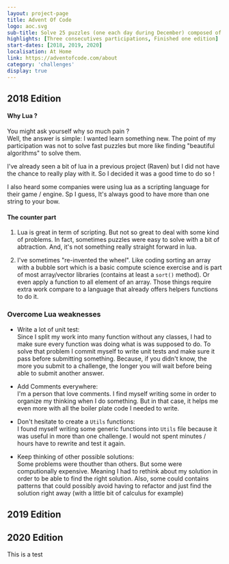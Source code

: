 ```yaml
---
layout: project-page
title: Advent Of Code
logo: aoc.svg
sub-title: Solve 25 puzzles (one each day during December) composed of two parts.
highlights: [Three consecutives participations, Finished one edition]
start-dates: [2018, 2019, 2020]
localisation: At Home
link: https://adventofcode.com/about
category: 'challenges'
display: true
---
```

<!---
Gregoire Boiron <gregoire.boiron@gmail.com>
Copyright (c) 2018-2021 Gregoire Boiron  All Rights Reserved.
--->

## 2018 Edition
#### Why Lua ?
You might ask yourself why so much pain ?  
Well, the answer is simple: I wanted learn something new. 
The point of my participation was not to solve fast puzzles but more like finding "beautiful algorithms" to solve them.

I've already seen a bit of lua in a previous project (Raven) but I did not have the chance to really play with it. 
So I decided it was a good time to do so !

I also heard some companies were using lua as a scripting language for their game / engine. 
Sp I guess, It's always good to have more than one string to your bow.

#### The counter part
1) Lua is great in term of scripting. But not so great to deal with some kind of problems. 
In fact, sometimes puzzles were easy to solve with a bit of abtraction. 
And, it's not something really straight forward in lua.

2) I've sometimes "re-invented the wheel". 
Like coding sorting an array with a bubble sort which is a basic compute science exercise and is part of most array/vector libraries (contains at least a `sort()` method). 
Or even apply a function to all element of an array. Those things require extra work compare to a language that already offers helpers functions to do it.

### Overcome Lua weaknesses

 - Write a lot of unit test:  
Since I split my work into many function without any classes, I had to make sure every function was doing what is was supposed to do.
To solve that problem I commit myself to write unit tests and make sure it pass before submitting something. 
Because, if you didn't know, the more you submit to a challenge, the longer you will wait before being able to submit another answer.

 - Add Comments everywhere:  
I'm a person that love comments. I find myself writing some in order to organize my thinking when I do something. 
But in that case, it helps me even more with all the boiler plate code I needed to write.

- Don't hesitate to create a `Utils` functions:   
I found myself writing some generic functions into `Utils` file because it was useful in more than one challenge.
I would not spent minutes / hours have to rewrite and test it again.

 - Keep thinking of other possible solutions:  
Some problems were thouther than others. But some were computionally expensive. 
Meaning I had to rethink about my solution in order to be able to find the right solution. 
Also, some could contains patterns that could possibly avoid having to refactor and just find the solution right away (with a little bit of calculus for example)

## 2019 Edition



## 2020 Edition

This is a test